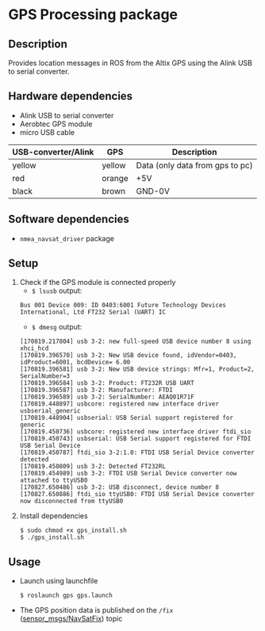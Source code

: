 # GPS Processing package

## Description
Provides location messages in ROS from the Altix GPS using the Alink USB to serial converter.

## Hardware dependencies
* Alink USB to serial converter
* Aerobtec GPS module
* micro USB cable 

| USB-converter/Alink | GPS    | Description                     |
|---------------------|--------|---------------------------------|
| yellow              | yellow | Data (only data from gps to pc) |
| red                 | orange | +5V                             |
| black               | brown  | GND-0V                          |


## Software dependencies
* `nmea_navsat_driver` package

## Setup
1. Check if the GPS module is connected properly
    * `$ lsusb` output:
    ```
    Bus 001 Device 009: ID 0403:6001 Future Technology Devices International, Ltd FT232 Serial (UART) IC
    ```
    * `$ dmesg` output:
    ```
    [170819.217804] usb 3-2: new full-speed USB device number 8 using xhci_hcd
    [170819.396570] usb 3-2: New USB device found, idVendor=0403, idProduct=6001, bcdDevice= 6.00
    [170819.396581] usb 3-2: New USB device strings: Mfr=1, Product=2, SerialNumber=3
    [170819.396584] usb 3-2: Product: FT232R USB UART
    [170819.396587] usb 3-2: Manufacturer: FTDI
    [170819.396589] usb 3-2: SerialNumber: AEAQ01R71F
    [170819.448897] usbcore: registered new interface driver usbserial_generic
    [170819.448904] usbserial: USB Serial support registered for generic
    [170819.450736] usbcore: registered new interface driver ftdi_sio
    [170819.450743] usbserial: USB Serial support registered for FTDI USB Serial Device
    [170819.450787] ftdi_sio 3-2:1.0: FTDI USB Serial Device converter detected
    [170819.450809] usb 3-2: Detected FT232RL
    [170819.454989] usb 3-2: FTDI USB Serial Device converter now attached to ttyUSB0
    [170827.650486] usb 3-2: USB disconnect, device number 8
    [170827.650886] ftdi_sio ttyUSB0: FTDI USB Serial Device converter now disconnected from ttyUSB0
    ```
2. Install dependencies
    ```
    $ sudo chmod +x gps_install.sh
    $ ./gps_install.sh
    ```

## Usage
* Launch using launchfile
    ```
    $ roslaunch gps gps.launch
    ```  
* The GPS position data is published on the `/fix` ([sensor_msgs/NavSatFix](http://docs.ros.org/en/api/sensor_msgs/html/msg/NavSatFix.html)) topic
